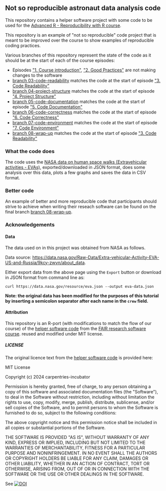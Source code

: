 ## Not so reproducible astronaut data analysis code

This repository contains a helper software project with some code to be used 
for the [Advanced R - Reproducibility with R course](https://github.com/bham-carpentries/2025-03-10-r-advanced). 

This repository is an example of "not so reproducible" code project that is meant to be improved over the course to show examples of reproducible coding practices. 

Various branches of this repository represent the state of the code as it should be at the start of each of the course episodes:

- Episodes ["1. Course introduction"](https://bham-carpentries.github.io/2025-03-11-r-advanced/01-introduction.html), ["2. Good Practices"](https://bham-carpentries.github.io/2025-03-11-r-advanced/02-good-practices.html) are not making changes to the software
- [branch 03-code-readability](https://github.com/bham-carpentries/astronaut-data-analysis-for-r//tree/03-code-readability) matches the code at the start of episode ["3. Code Readability"](https://bham-carpentries.github.io/2025-03-11-r-advanced/03-code-readability.html)
- [branch 04-project-structure](https://github.com/bham-carpentries/astronaut-data-analysis-for-r//tree/04-project-structure) matches the code at the start of episode ["4. Project Structure"](https://bham-carpentries.github.io/2025-03-11-r-advanced/04-project-structure.html)
- [branch 05-code-documentation](https://github.com/bham-carpentries/astronaut-data-analysis-for-r//tree/05-code-documentation) matches the code at the start of episode ["5. Code Documentation"](https://bham-carpentries.github.io/2025-03-11-r-advanced/05-code-readability.html)
- [branch 06-code-correctness](https://github.com/bham-carpentries/astronaut-data-analysis-for-r//06-code-correctness.html) matches the code at the start of episode ["6. Code Correctness"](https://bham-carpentries.github.io/2025-03-11-r-advanced/06-code-correctness.html)
- [branch 07-code-environment](https://github.com/bham-carpentries/astronaut-data-analysis-for-r//07-code-environment.html) matches the code at the start of episode ["7. Code Environment"](https://bham-carpentries.github.io/2025-03-11-r-advanced/07-code-environment.html)
- [branch 08-wrap-up](https://github.com/bham-carpentries/astronaut-data-analysis-for-r//08-wrap-up.html) matches the code at the start of episode ["3. Code Readability"](https://bham-carpentries.github.io/2025-03-11-r-advanced/08-wrap-up.html)


### What the code does
The code uses the [NASA data on human space walks (Extravehicular activities - EVAs)](https://data.nasa.gov/Raw-Data/Extra-vehicular-Activity-EVA-US-and-Russia/9kcy-zwvn/data_preview), 
exported/downloaded in JSON format, does some analysis over this data, plots a few graphs and saves the data in CSV format. 

### Better code
An example of better and more reproducible code that participants should strive to achieve when writing their reseach software 
can be found on the final branch [branch 08-wrap-up](https://bham-carpentries.github.io/2025-03-11-r-advanced/08-wrap-up.html).

### Acknowledgements

#### Data

The data used on in this project was obtained from NASA as follows.

Data source: https://data.nasa.gov/Raw-Data/Extra-vehicular-Activity-EVA-US-and-Russia/9kcy-zwvn/about_data.

Either export data from the above page using the `Export` button or download in JSON format from command line as: 

`curl https://data.nasa.gov/resource/eva.json --output eva-data.json`

**Note: the original data has been modified for the purposes of this tutorial by inserting a semicolon separator after each name in the `crew` field.**

#### Attribution
This repository is an R-port (with modifications to match the flow of our course) of the [helper software code](https://github.com/carpentries-incubator/astronaut-data-analysis-not-so-fair/tree/main) 
from the [FAIR research software course](https://github.com/carpentries-incubator/fair-research-software). 
reused and modified under MIT license.  

##### LICENSE
The original licence text from the [helper software code](https://github.com/carpentries-incubator/astronaut-data-analysis-not-so-fair/tree/main) is
provided here:

MIT License

Copyright (c) 2024 carpentries-incubator

Permission is hereby granted, free of charge, to any person obtaining a copy
of this software and associated documentation files (the "Software"), to deal
in the Software without restriction, including without limitation the rights
to use, copy, modify, merge, publish, distribute, sublicense, and/or sell
copies of the Software, and to permit persons to whom the Software is
furnished to do so, subject to the following conditions:

The above copyright notice and this permission notice shall be included in all
copies or substantial portions of the Software.

THE SOFTWARE IS PROVIDED "AS IS", WITHOUT WARRANTY OF ANY KIND, EXPRESS OR
IMPLIED, INCLUDING BUT NOT LIMITED TO THE WARRANTIES OF MERCHANTABILITY,
FITNESS FOR A PARTICULAR PURPOSE AND NONINFRINGEMENT. IN NO EVENT SHALL THE
AUTHORS OR COPYRIGHT HOLDERS BE LIABLE FOR ANY CLAIM, DAMAGES OR OTHER
LIABILITY, WHETHER IN AN ACTION OF CONTRACT, TORT OR OTHERWISE, ARISING FROM,
OUT OF OR IN CONNECTION WITH THE SOFTWARE OR THE USE OR OTHER DEALINGS IN THE
SOFTWARE.

See
[![DOI](https://zenodo.org/badge/776011771.svg)](https://zenodo.org/doi/10.5281/zenodo.12699084)

